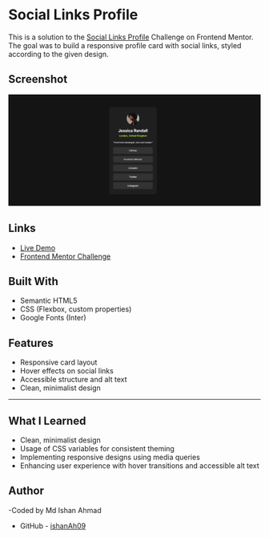 # Social Links Profile

This is a solution to the [Social Links Profile](https://www.frontendmentor.io/challenges/social-links-profile-UG32l9m6dQ) Challenge on Frontend Mentor. The goal was to build a responsive profile card with social links, styled according to the given design.

## Screenshot

![FAQ Accordion Screenshot](./Screenshot%202025-06-03%20203150.png)

## Links

- [Live Demo](https://sociallinksprofile-gamma.vercel.app/)
- [Frontend Mentor Challenge](https://www.frontendmentor.io/challenges/social-links-profile-UG32l9m6dQ)

## Built With

- Semantic HTML5
- CSS (Flexbox, custom properties)
- Google Fonts (Inter)

## Features

- Responsive card layout
- Hover effects on social links
- Accessible structure and alt text
- Clean, minimalist design

---

## What I Learned

- Clean, minimalist design
- Usage of CSS variables for consistent theming
- Implementing responsive designs using media queries
- Enhancing user experience with hover transitions and accessible alt text


## Author
-Coded by Md Ishan Ahmad
- GitHub - [ishanAh09](https://github.com/ishanah09)
